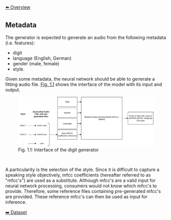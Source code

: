 [⬅️ Overview](../README.md)

## Metadata

The generator is expected to generate an audio from the following metadata (i.e. features):

- digit
- language (English, German)
- gender (male, female)
- style.

Given some metadata, the neural network should be able to generate a fitting audio file. [Fig. 1.1](#interface) shows the interface of the model with its input and output.

<figure>
  <img
  id="interface"
  src="./figures-interface.png"
  alt="Interface of the digit generator illustrating the inputs and outputs. Metadata is provided to a blackbox deep learning network which generates an audio of a spoken digit">
  <figcaption>Fig. 1.1: Interface of the digit generator</figcaption>
</figure>

<br>

A particularity is the selection of the style. Since it is difficult to capture a speaking style objectively, mfcc coefficients (hereafter referred to as "mfcc's") are used as a substitute. Although mfcc's are a valid input for neural network processing, consumers would not know which mfcc's to provide. Therefore, some reference files containing pre-generated mfcc's are provided. These reference mfcc's can then be used as input for inference.

[➡️ Dataset](./dataset.md)

